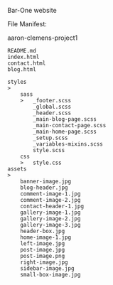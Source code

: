 Bar-One website

File Manifest:

aaron-clemens-project1
>
    README.md
    index.html
    contact.html
    blog.html

    styles
    >   
        sass
        >   _footer.scss
            _global.scss
            _header.scss
            _main-blog-page.scss
            _main-contact-page.scss
            _main-home-page.scss
            _setup.scss
            _variables-mixins.scss
            style.scss
        css
        >   style.css
    assets
    >   
        banner-image.jpg
        blog-header.jpg
        comment-image-1.jpg
        comment-image-2.jpg
        contact-header-1.jpg
        gallery-image-1.jpg
        gallery-image-2.jpg
        gallery-image-3.jpg
        header-box.jpg
        home-image-1.jpg
        left-image.jpg
        post-image.jpg
        post-image.png
        right-image.jpg
        sidebar-image.jpg
        small-box-image.jpg


    




